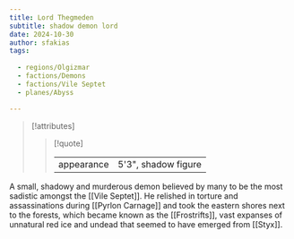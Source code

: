 ```yaml
---
title: Lord Thegmeden
subtitle: shadow demon lord
date: 2024-10-30
author: sfakias
tags:
  
  - regions/Olgizmar
  - factions/Demons
  - factions/Vile Septet
  - planes/Abyss

---
```

> [!attributes]
> 
> > [!quote]
> >
> > | | |
> > | --- | --- |
> > | appearance | 5'3", shadow figure |

A small, shadowy and murderous demon believed by many to be the most sadistic amongst the [[Vile Septet]]. He relished in torture and assassinations during [[Pyrlon Carnage]] and took the eastern shores next to the forests, which became known as the [[Frostrifts]], vast expanses of unnatural red ice and undead that seemed to have emerged from [[Styx]].
